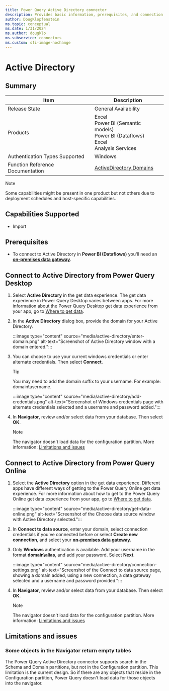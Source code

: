 ```yaml
---
title: Power Query Active Directory connector
description: Provides basic information, prerequisites, and connection instructions, along with troubleshooting information for the Active Directory connector.
author: DougKlopfenstein
ms.topic: conceptual
ms.date: 1/31/2024
ms.author: dougklo
ms.subservice: connectors
ms.custom: sfi-image-nochange
---
```


# Active Directory

## Summary

| Item | Description |
| ---- | ----------- |
| Release State | General Availability |
| Products | Excel<br/>Power BI (Semantic models)<br/>Power BI (Dataflows)<br/>Excel<br/>Analysis Services |
| Authentication Types Supported | Windows |
| Function Reference Documentation | [ActiveDirectory.Domains](/powerquery-m/activedirectory-domains) |

> [!NOTE]
> Some capabilities might be present in one product but not others due to deployment schedules and host-specific capabilities.

## Capabilities Supported

* Import

## Prerequisites

* To connect to Active Directory in **Power BI (Dataflows)** you'll need an [**on-premises data gateway**](../dataflows/using-dataflows-with-on-premises-data.md).

## Connect to Active Directory from Power Query Desktop

1. Select **Active Directory** in the get data experience. The get data experience in Power Query Desktop varies between apps. For more information about the Power Query Desktop get data experience from your app, go to [Where to get data](../where-to-get-data.md).

1. In the **Active Directory** dialog box, provide the domain for your Active Directory.

    :::image type="content" source="media/active-directory/enter-domain.png" alt-text="Screenshot of Active Directory window with a domain entered.":::

1. You can choose to use your current windows credentials or enter alternate credentials. Then select **Connect**.

    > [!TIP]
    >You may need to add the domain suffix to your username. For example: domain\username.

    :::image type="content" source="media/active-directory/add-credentials.png" alt-text="Screenshot of Windows credentials page with alternate credentials selected and a username and password added.":::

1. In **Navigator**, review and/or select data from your database. Then select **OK**.
    > [!NOTE]
    > The navigator doesn't load data for the configuration partition. More information: [Limitations and issues](#limitations-and-issues)

## Connect to Active Directory from Power Query Online

1. Select the **Active Directory** option in the get data experience.  Different apps have different ways of getting to the Power Query Online get data experience. For more information about how to get to the Power Query Online get data experience from your app, go to [Where to get data](../where-to-get-data.md).

    :::image type="content" source="media/active-directory/get-data-online.png" alt-text="Screenshot of the Choose data source window with Active Directory selected.":::

1. In **Connect to data source**, enter your domain, select connection credentials if you've connected before or select **Create new connection**, and select your [**on-premises data gateway**](../dataflows/using-dataflows-with-on-premises-data.md).

1. Only **Windows** authentication is available. Add your username in the format **domain\alias**, and add your password. Select **Next**.

    :::image type="content" source="media/active-directory/connection-settings.png" alt-text="Screenshot of the Connect to data source page, showing a domain added, using a new connection, a data gateway selected and a username and password provided.":::

1. In **Navigator**, review and/or select data from your database. Then select **OK**.
    > [!NOTE]
    > The navigator doesn't load data for the configuration partition. More information: [Limitations and issues](#limitations-and-issues)

## Limitations and issues

### Some objects in the Navigator return empty tables

The Power Query Active Directory connector supports search in the Schema and Domain partitions, but not in the Configuration partition. This limitation is the current design. So if there are any objects that reside in the Configuration partition, Power Query doesn't load data for those objects into the navigator.
